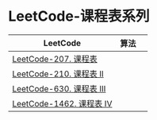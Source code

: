 # LeetCode-课程表系列

| LeetCode                                                     | 算法 |      |
| ------------------------------------------------------------ | ---- | ---- |
| [LeetCode-207. 课程表](https://leetcode.cn/problems/course-schedule/) |      |      |
| [LeetCode-210. 课程表 II](https://leetcode.cn/problems/course-schedule-ii/) |      |      |
| [LeetCode-630. 课程表 III](https://leetcode.cn/problems/course-schedule-iii/) |      |      |
| [LeetCode-1462. 课程表 IV](https://leetcode.cn/problems/course-schedule-iv/) |      |      |


